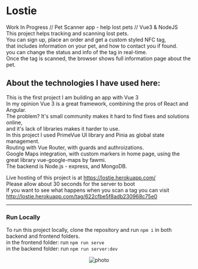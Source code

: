 # Lostie

Work In Progress // Pet Scanner app - help lost pets // Vue3 &amp; NodeJS <br />
This project helps tracking and scanning lost pets. <br/>
You can sign up, place an order and get a custom styled NFC tag, <br />
that includes information on your pet, and how to contact you if found. <br />
you can change the status and info of the tag in real-time. <br />
Once the tag is scanned, the browser shows full information page about the pet. <br />

## About the technologies I have used here:

This is the first project I am building an app with Vue 3 <br />
In my opinion Vue 3 is a great framework, combining the pros of React and Angular. <br />
The problem? It's small community makes it hard to find fixes and solutions online, <br />
and it's lack of libraries makes it harder to use. <br />
In this project I used PrimeVue UI library and Pinia as global state management. <br />
Routing with Vue Router, with guards and authroizations. <br />
Google Maps integration, with custom markers in home page, using the great library vue-google-maps by fawmi. <br />
The backend is Node.js - express, and MongoDB. <br />


Live hosting of this project is at https://lostie.herokuapp.com/ <br/>
Please allow about 30 seconds for the server to boot <br />
If you want to see what happens when you scan a tag you can visit http://lostie.herokuapp.com/tag/622cfbe5f8adb230968c75e0

---

### Run Locally

To run this project locally, clone the repository and run `npm i` in both backend and frontend folders.
<br />
in the frontend folder: run `npm run serve`
<br />
in the backend folder: run `npm run server:dev`
<br />

<p align="center">
  <img alt="photo" src="https://res.cloudinary.com/echoshare/image/upload/v1647125975/Screenshot_41_jwkdzj.png">
</p>

